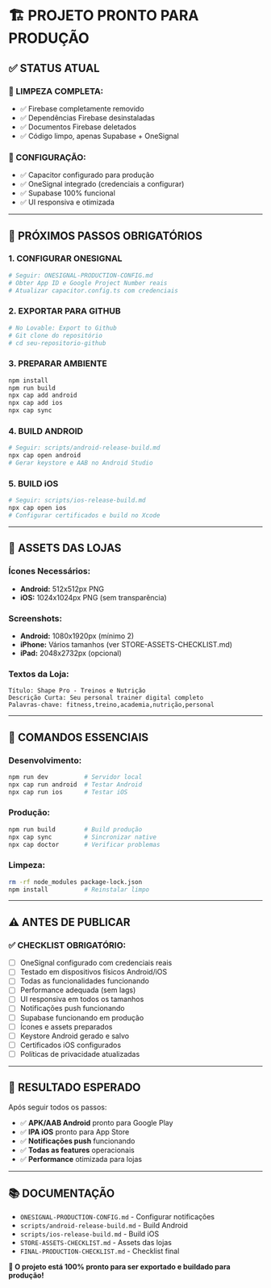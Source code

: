 # 🏗️ PROJETO PRONTO PARA PRODUÇÃO

## ✅ STATUS ATUAL

### **🧹 LIMPEZA COMPLETA:**
- ✅ Firebase completamente removido
- ✅ Dependências Firebase desinstaladas
- ✅ Documentos Firebase deletados
- ✅ Código limpo, apenas Supabase + OneSignal

### **🔧 CONFIGURAÇÃO:**
- ✅ Capacitor configurado para produção
- ✅ OneSignal integrado (credenciais a configurar)
- ✅ Supabase 100% funcional
- ✅ UI responsiva e otimizada

---

## 🚀 PRÓXIMOS PASSOS OBRIGATÓRIOS

### **1. CONFIGURAR ONESIGNAL**
```bash
# Seguir: ONESIGNAL-PRODUCTION-CONFIG.md
# Obter App ID e Google Project Number reais
# Atualizar capacitor.config.ts com credenciais
```

### **2. EXPORTAR PARA GITHUB**
```bash
# No Lovable: Export to Github
# Git clone do repositório
# cd seu-repositorio-github
```

### **3. PREPARAR AMBIENTE**
```bash
npm install
npm run build
npx cap add android
npx cap add ios
npx cap sync
```

### **4. BUILD ANDROID**
```bash
# Seguir: scripts/android-release-build.md
npx cap open android
# Gerar keystore e AAB no Android Studio
```

### **5. BUILD iOS**
```bash
# Seguir: scripts/ios-release-build.md  
npx cap open ios
# Configurar certificados e build no Xcode
```

---

## 📱 ASSETS DAS LOJAS

### **Ícones Necessários:**
- **Android:** 512x512px PNG
- **iOS:** 1024x1024px PNG (sem transparência)

### **Screenshots:**
- **Android:** 1080x1920px (mínimo 2)
- **iPhone:** Vários tamanhos (ver STORE-ASSETS-CHECKLIST.md)
- **iPad:** 2048x2732px (opcional)

### **Textos da Loja:**
```
Título: Shape Pro - Treinos e Nutrição
Descrição Curta: Seu personal trainer digital completo
Palavras-chave: fitness,treino,academia,nutrição,personal
```

---

## 🔄 COMANDOS ESSENCIAIS

### **Desenvolvimento:**
```bash
npm run dev          # Servidor local
npx cap run android  # Testar Android
npx cap run ios      # Testar iOS
```

### **Produção:**
```bash
npm run build        # Build produção
npx cap sync         # Sincronizar native
npx cap doctor       # Verificar problemas
```

### **Limpeza:**
```bash
rm -rf node_modules package-lock.json
npm install          # Reinstalar limpo
```

---

## ⚠️ ANTES DE PUBLICAR

### **✅ CHECKLIST OBRIGATÓRIO:**
- [ ] OneSignal configurado com credenciais reais
- [ ] Testado em dispositivos físicos Android/iOS
- [ ] Todas as funcionalidades funcionando
- [ ] Performance adequada (sem lags)
- [ ] UI responsiva em todos os tamanhos
- [ ] Notificações push funcionando
- [ ] Supabase funcionando em produção
- [ ] Ícones e assets preparados
- [ ] Keystore Android gerado e salvo
- [ ] Certificados iOS configurados
- [ ] Políticas de privacidade atualizadas

---

## 🎯 RESULTADO ESPERADO

Após seguir todos os passos:
- ✅ **APK/AAB Android** pronto para Google Play
- ✅ **IPA iOS** pronto para App Store
- ✅ **Notificações push** funcionando
- ✅ **Todas as features** operacionais
- ✅ **Performance** otimizada para lojas

---

## 📚 DOCUMENTAÇÃO

- `ONESIGNAL-PRODUCTION-CONFIG.md` - Configurar notificações
- `scripts/android-release-build.md` - Build Android
- `scripts/ios-release-build.md` - Build iOS  
- `STORE-ASSETS-CHECKLIST.md` - Assets das lojas
- `FINAL-PRODUCTION-CHECKLIST.md` - Checklist final

**🎉 O projeto está 100% pronto para ser exportado e buildado para produção!**